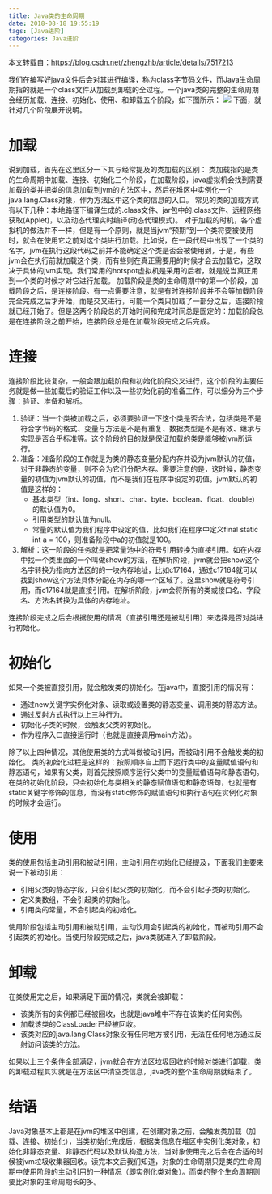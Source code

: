 ```yaml
---
title: Java类的生命周期
date: 2018-08-18 19:55:19
tags: [Java进阶]
categories: Java进阶
---
```

本文转载自：https://blog.csdn.net/zhengzhb/article/details/7517213

我们在编写好java文件后会对其进行编译，称为class字节码文件，而Java生命周期指的就是一个class文件从加载到卸载的全过程。一个java类的完整的生命周期会经历加载、连接、初始化、使用、和卸载五个阶段，如下图所示：
![](/images/2018-8-1/java_class_life_time.jpg)
下面，就针对几个阶段展开说明。
 # 加载
说到加载，首先在这里区分一下其与经常提及的类加载的区别：
类加载指的是类的生命周期中加载、连接、初始化三个阶段，在加载阶段，java虚拟机会找到需要加载的类并把类的信息加载到jvm的方法区中，然后在堆区中实例化一个java.lang.Class对象，作为方法区中这个类的信息的入口。
常见的类的加载方式有以下几种：本地路径下编译生成的.class文件、jar包中的.class文件、远程网络获取(Applet)，以及动态代理实时编译(动态代理模式)。
对于加载的时机，各个虚拟机的做法并不一样，但是有一个原则，就是当jvm“预期”到一个类将要被使用时，就会在使用它之前对这个类进行加载。比如说，在一段代码中出现了一个类的名字，jvm在执行这段代码之前并不能确定这个类是否会被使用到，于是，有些jvm会在执行前就加载这个类，而有些则在真正需要用的时候才会去加载它，这取决于具体的jvm实现。我们常用的hotspot虚拟机是采用的后者，就是说当真正用到一个类的时候才对它进行加载。
加载阶段是类的生命周期中的第一个阶段，加载阶段之后，是连接阶段。有一点需要注意，就是有时连接阶段并不会等加载阶段完全完成之后才开始，而是交叉进行，可能一个类只加载了一部分之后，连接阶段就已经开始了。但是这两个阶段总的开始时间和完成时间总是固定的：加载阶段总是在连接阶段之前开始，连接阶段总是在加载阶段完成之后完成。
 # 连接
连接阶段比较复杂，一般会跟加载阶段和初始化阶段交叉进行，这个阶段的主要任务就是做一些加载后的验证工作以及一些初始化前的准备工作，可以细分为三个步骤：验证、准备和解析。

 1. 验证：当一个类被加载之后，必须要验证一下这个类是否合法，包括类是不是符合字节码的格式、变量与方法是不是有重复、数据类型是不是有效、继承与实现是否合乎标准等。这个阶段的目的就是保证加载的类是能够被jvm所运行。
 1. 准备：准备阶段的工作就是为类的静态变量分配内存并设为jvm默认的初值，对于非静态的变量，则不会为它们分配内存。需要注意的是，这时候，静态变量的初值为jvm默认的初值，而不是我们在程序中设定的初值。jvm默认的初值是这样的：
    - 基本类型（int、long、short、char、byte、boolean、float、double）的默认值为0。
    - 引用类型的默认值为null。
    - 常量的默认值为我们程序中设定的值，比如我们在程序中定义final static int a = 100，则准备阶段中a的初值就是100。
 1. 解析：这一阶段的任务就是把常量池中的符号引用转换为直接引用。如在内存中找一个类里面的一个叫做show的方法，在解析阶段，jvm就会把show这个名字转换为指向方法区的的一块内存地址，比如c17164，通过c17164就可以找到show这个方法具体分配在内存的哪一个区域了。这里show就是符号引用，而c17164就是直接引用。在解析阶段，jvm会将所有的类或接口名、字段名、方法名转换为具体的内存地址。

连接阶段完成之后会根据使用的情况（直接引用还是被动引用）来选择是否对类进行初始化。
 # 初始化
如果一个类被直接引用，就会触发类的初始化。在java中，直接引用的情况有：
 - 通过new关键字实例化对象、读取或设置类的静态变量、调用类的静态方法。
 - 通过反射方式执行以上三种行为。
 - 初始化子类的时候，会触发父类的初始化。
 - 作为程序入口直接运行时（也就是直接调用main方法）。

除了以上四种情况，其他使用类的方式叫做被动引用，而被动引用不会触发类的初始化。
类的初始化过程是这样的：按照顺序自上而下运行类中的变量赋值语句和静态语句，如果有父类，则首先按照顺序运行父类中的变量赋值语句和静态语句。
在类的初始化阶段，只会初始化与类相关的静态赋值语句和静态语句，也就是有static关键字修饰的信息，而没有static修饰的赋值语句和执行语句在实例化对象的时候才会运行。
 # 使用
类的使用包括主动引用和被动引用，主动引用在初始化已经提及，下面我们主要来说一下被动引用：
 - 引用父类的静态字段，只会引起父类的初始化，而不会引起子类的初始化。
 - 定义类数组，不会引起类的初始化。
 - 引用类的常量，不会引起类的初始化。

使用阶段包括主动引用和被动引用，主动饮用会引起类的初始化，而被动引用不会引起类的初始化。当使用阶段完成之后，java类就进入了卸载阶段。
 # 卸载
在类使用完之后，如果满足下面的情况，类就会被卸载：
 - 该类所有的实例都已经被回收，也就是java堆中不存在该类的任何实例。
 - 加载该类的ClassLoader已经被回收。
 - 该类对应的java.lang.Class对象没有任何地方被引用，无法在任何地方通过反射访问该类的方法。

如果以上三个条件全部满足，jvm就会在方法区垃圾回收的时候对类进行卸载，类的卸载过程其实就是在方法区中清空类信息，java类的整个生命周期就结束了。
 # 结语
Java对象基本上都是在jvm的堆区中创建，在创建对象之前，会触发类加载（加载、连接、初始化），当类初始化完成后，根据类信息在堆区中实例化类对象，初始化非静态变量、非静态代码以及默认构造方法，当对象使用完之后会在合适的时候被jvm垃圾收集器回收。读完本文后我们知道，对象的生命周期只是类的生命周期中使用阶段的主动引用的一种情况（即实例化类对象）。而类的整个生命周期则要比对象的生命周期长的多。